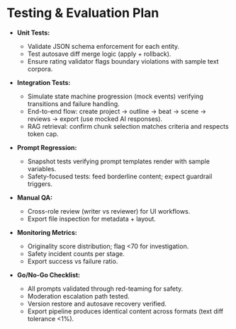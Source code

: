 # Testing & Evaluation Plan

- **Unit Tests:**
  - Validate JSON schema enforcement for each entity.
  - Test autosave diff merge logic (apply + rollback).
  - Ensure rating validator flags boundary violations with sample text corpora.
- **Integration Tests:**
  - Simulate state machine progression (mock events) verifying transitions and failure handling.
  - End-to-end flow: create project → outline → beat → scene → reviews → export (use mocked AI responses).
  - RAG retrieval: confirm chunk selection matches criteria and respects token cap.
- **Prompt Regression:**
  - Snapshot tests verifying prompt templates render with sample variables.
  - Safety-focused tests: feed borderline content; expect guardrail triggers.
- **Manual QA:**
  - Cross-role review (writer vs reviewer) for UI workflows.
  - Export file inspection for metadata + layout.
- **Monitoring Metrics:**
  - Originality score distribution; flag <70 for investigation.
  - Safety incident counts per stage.
  - Export success vs failure ratio.

- **Go/No-Go Checklist:**
  - All prompts validated through red-teaming for safety.
  - Moderation escalation path tested.
  - Version restore and autosave recovery verified.
  - Export pipeline produces identical content across formats (text diff tolerance <1%).
